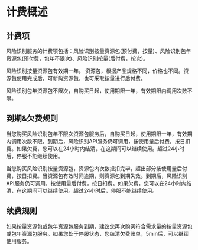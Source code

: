 # 计费概述

## 计费项

风险识别服务的计费项包括：风险识别按量资源包(预付费，按量)、风险识别包年资源包(预付费，包年不限次)、风险识别按量(后付费，按次)。

风险识别按量资源包有效期一年。 资源包，根据产品规格不同，价格也不同。资源包使用完成后，可新购资源包，也可采取按量进行后付费。

风险识别包年资源包不限次，自购买日起，使用期限一年，有效期限内调用次数不限。

## 到期&欠费规则

当您购买风险识别包年不限次资源包服务后，自购买日起，使用期限一年，有效期内调用次数不限。到期后，风险识别API服务仍可调用，按使用量后付费，按日扣费。如果欠费，您可以在24小时内结清，在这期间可以继续使用。超过24小时后，停服不能继续使用。

当您购买风险识别按量资源包，资源包内次数抵扣完毕，超出部分按使用量后付费，按日扣费。当资源包有效时间逾期，则资源包到期失效。到期后，风险识别API服务仍可调用，按使用量后付费，按日扣费。如果欠费，您可以在24小时内结清，在这期间可以继续使用。超过24小时后，停服不能继续使用。

## 续费规则

如果按量资源包或包年资源包服务到期，建议您再次购买符合需求量的按量资源包或包年资源包服务。如果您处于停服状态，您结清欠费账单，5min后，可以继续使用服务。